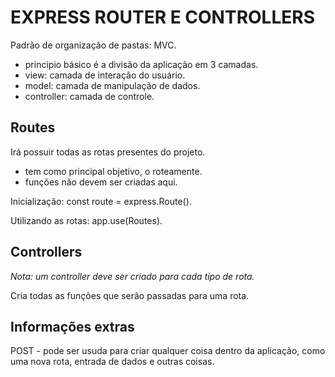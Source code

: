 # EXPRESS ROUTER E CONTROLLERS

Padrão de organização de pastas: MVC.
- principio básico é a divisão da aplicação em 3 camadas.
- view: camada de interação do usuário.
- model: camada de manipulação de dados.
- controller: camada de controle.

## Routes

Irá possuir todas as rotas presentes do projeto.
- tem como principal objetivo, o roteamente.
- funções não devem ser criadas aqui.

Inicialização: const route = express.Route().

Utilizando as rotas: app.use(Routes).

## Controllers

_Nota: um controller deve ser criado para cada tipo de rota._

Cria todas as funções que serão passadas para uma rota.

## Informações extras

POST - pode ser usuda para criar qualquer coisa dentro da aplicação, como uma nova rota, entrada de dados e outras coisas.